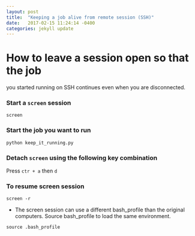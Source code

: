 ```yaml
---
layout: post
title:  "Keeping a job alive from remote session (SSH)"
date:   2017-02-15 11:24:14 -0400
categories: jekyll update
---
```


# How to leave a session open so that the job
you started running on SSH continues even when you are disconnected. 

### Start a `screen` session 

```
screen
```

### Start the job you want to run 
```
python keep_it_running.py
```

### Detach `screen` using the following key combination
Press `ctr + a` then `d`


### To resume screen session 
```
screen -r
```


* The screen session can use a different bash_profile than the original computers. Source bash_profile to load the same environment. 
```
source .bash_profile
```